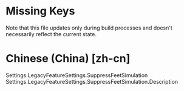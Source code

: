 # Missing Keys
Note that this file updates only during build processes and doesn't necessarily reflect the current state.

# Chinese (China) [zh-cn]
Settings.LegacyFeatureSettings.SuppressFeetSimulation  
Settings.LegacyFeatureSettings.SuppressFeetSimulation.Description  

